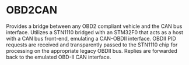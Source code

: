 OBD2CAN
=======

Provides a bridge between any OBD2 compliant vehicle and the CAN bus interface. Utilizes a STN1110 bridged with an STM32F0 that acts as a host with a CAN bus front-end, emulating a CAN-OBDII interface. OBDII PID requests are received and transparently passed to the STN1110 chip for processing on the appropriate legacy OBDII bus. Replies are forwarded back to the emulated OBD-II CAN interface.


